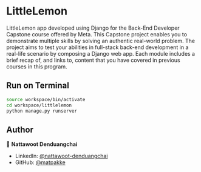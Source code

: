 # LittleLemon

LittleLemon app developed using Django for the Back-End Developer Capstone course offered by Meta. This Capstone project enables you to demonstrate multiple skills by solving an authentic real-world problem. The project aims to test your abilities in full-stack back-end development in a real-life scenario by composing a Django web app. Each module includes a brief recap of, and links to, content that you have covered in previous courses in this program. 



## Run on Terminal

```sh
source workspace/bin/activate
cd workspace/littlelemon
python manage.py runserver
```



## Author

👤 **Nattawoot Denduangchai**

* LinkedIn: [@nattawoot-denduangchai](https://www.linkedin.com/in/nattawoot-denduangchai/)
* GitHub: [@matpakke](https://github.com/matpakke/)
